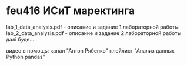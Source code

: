 # feu416  ИСиТ маректинга

lab_1_data_analysis.pdf - описание и задание 1 лабораторной работы 
lab_2_data_analysis.pdf - описание и задание 2 лабораторной работы 
далi буде...

видео в помощь:
канал "Антон Рябенко"
плейлист "Анализ данных Python pandas"
